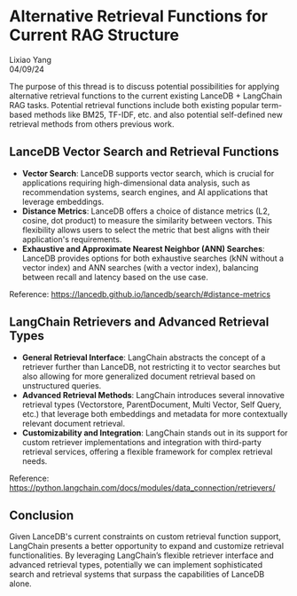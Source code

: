 # Alternative Retrieval Functions for Current RAG Structure
Lixiao Yang\
04/09/24

The purpose of this thread is to discuss potential possibilities for applying alternative retrieval functions to the current existing LanceDB + LangChain RAG tasks. Potential retrieval functions include both existing popular term-based methods like  BM25, TF-IDF, etc. and also potential self-defined new retrieval methods from others previous work.

## LanceDB Vector Search and Retrieval Functions

- **Vector Search**: LanceDB supports vector search, which is crucial for applications requiring high-dimensional data analysis, such as recommendation systems, search engines, and AI applications that leverage embeddings.
- **Distance Metrics**: LanceDB offers a choice of distance metrics (L2, cosine, dot product) to measure the similarity between vectors. This flexibility allows users to select the metric that best aligns with their application's requirements.
- **Exhaustive and Approximate Nearest Neighbor (ANN) Searches**: LanceDB provides options for both exhaustive searches (kNN without a vector index) and ANN searches (with a vector index), balancing between recall and latency based on the use case.
  
Reference: https://lancedb.github.io/lancedb/search/#distance-metrics

## LangChain Retrievers and Advanced Retrieval Types

- **General Retrieval Interface**: LangChain abstracts the concept of a retriever further than LanceDB, not restricting it to vector searches but also allowing for more generalized document retrieval based on unstructured queries.
- **Advanced Retrieval Methods**: LangChain introduces several innovative retrieval types (Vectorstore, ParentDocument, Multi Vector, Self Query, etc.) that leverage both embeddings and metadata for more contextually relevant document retrieval.
- **Customizability and Integration**: LangChain stands out in its support for custom retriever implementations and integration with third-party retrieval services, offering a flexible framework for complex retrieval needs.

Reference: https://python.langchain.com/docs/modules/data_connection/retrievers/

## Conclusion

Given LanceDB's current constraints on custom retrieval function support, LangChain presents a better opportunity to expand and customize retrieval functionalities. By leveraging LangChain’s flexible retriever interface and advanced retrieval types, potentially we can implement sophisticated search and retrieval systems that surpass the capabilities of LanceDB alone.
